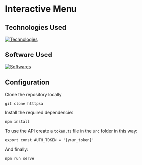 # Interactive Menu

## Technologies Used
[![Technologies](https://skillicons.dev/icons?i=vue,typescript,sass,git,axios)](https://skillicons.dev)

## Software Used 
[![Softwares](https://skillicons.dev/icons?i=figma,photoshop,vscode)](https://skillicons.dev)


## Configuration
Clone the repository locally
```
git clone htttpsa
```
Install the required dependencies
```
npm install
```
To use the API create a `token.ts` file in the `src` folder in this way:
```
export const AUTH_TOKEN = '{your_token}'
```
And finally:
```
npm run serve
```